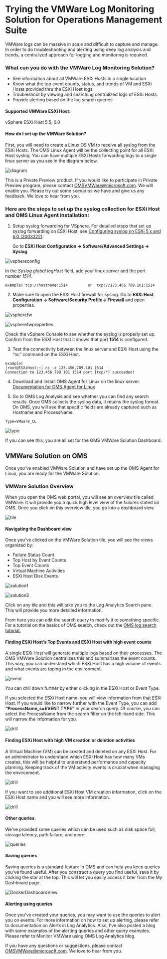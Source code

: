 # Trying the VMWare Log Monitoring Solution for Operations Management Suite
 
 VMWare logs can be massive in scale and difficult to capture and manage. In order to do troubleshooting and alerting using deep log analysis and trends, a centralized approach for logging and monitoring is required.  

### What can you do with the VMWare Log Monitoring Solution?  
 - See information about all VMWare ESXi Hosts in a single location 
 - Know what the top event counts, status, and trends of VM and ESXi Hosts provided thru the ESXi Host logs 
 - Troubleshoot by viewing and searching centralized logs of ESXi Hosts.  
 - Provide alerting based on the log search queries  
  
#### Supported VMWare ESXi Host:  
  vSphere ESXi Host 5.5, 6.0 
   
#### How do I set up the VMWare Solution?  
   First, you will need to create a Linux OS VM to receive all syslog from the ESXi Hosts. The OMS Linux Agent will be the collecting point for all ESXi Host syslog. You can have multiple ESXi Hosts forwarding logs to a single linux server as you see in the diagram below.  

   ![diagram](https://github.com/Microsoft/OMS-Agent-for-Linux/blob/keikodoc/docs/pictures/VMwarePics/diagram.png?raw=true)

This is a Private Preview product. If you would like to participate in Private Preview program, please contact OMSVMWare@microsoft.com. We will enable you. Please try out some scenarios we have and give us any feedback. We love to hear from you.

### Here are the steps to set up the syslog collection for ESXi Host and OMS Linux Agent installation:

1. Setup syslog forwarding for VSphere. For detailed steps that set up syslog forwarding on ESXi Host, see [Configuring syslog on ESXi 5.x and 6.0 (2003322)](https://kb.vmware.com/selfservice/microsites/search.do?language=en_US&cmd=displayKC&externalId=2003322).

    Go to **ESXi Host Configuration -> Software/Advanced Settings -> Syslog**

![vsphereconfig](https://github.com/Microsoft/OMS-Agent-for-Linux/blob/keikodoc/docs/pictures/VMwarePics/vsphere1.png?raw=true)

In the *Syslog.global.logHost* field, add your linux server and the port number *1514*. 

```example) tcp://hostname:1514 		or 	tcp://123.456.789.101:1514```

2.	Make sure to open the ESXi Host firewall for syslog. 
  Go to **ESXi Host Configuration -> Software/Security Profile-> Firewall** and open properties. 

![vspherefw](https://github.com/Microsoft/OMS-Agent-for-Linux/blob/keikodoc/docs/pictures/VMwarePics/vsphere2.png?raw=true)

![vspherefwproperties](https://github.com/Microsoft/OMS-Agent-for-Linux/blob/keikodoc/docs/pictures/VMwarePics/vsphere3.png?raw=true)

Check the vSphere Console to see whether the syslog is properly set up. Confirm from the ESXI Host that it shows that port **1514** is configured. 

3.	Test the connectivity between the linux server and ESXi Host using the “nc” command on the ESXi Host. 

```
example) 
[root@ESXiHost:~] nc -z 123.456.789.101 1514
Connection to 123.456.789.101 1514 port [tcp/*] succeeded!
```


4.	Download and Install OMS Agent for Linux on the linux server. 
[Documentation for OMS Agent for Linux](https://github.com/Microsoft/OMS-Agent-for-Linux)


5.	Go to OMS Log Analysis and see whether you can find any search results.  Once OMS collects the syslog data, it retains the syslog format. On OMS, you will see that specific fields are already captured such as Hostname and ProcessName. 
 
`Type=VMware_CL`


![type](https://github.com/Microsoft/OMS-Agent-for-Linux/blob/keikodoc/docs/pictures/VMwarePics/type.png?raw=true)

If you can see this, you are all set for the OMS VMWare Solution Dashboard.  


## VMWare Solution on OMS 
Once you’ve enabled VMWare Solution and have set up the OMS Agent for Linux, you are ready for the VMWare Solution. 

### VMWare Solution Overview
When you open the OMS web portal, you will see an overview tile called VMWare. It will provide you a quick high level view of the failures stated on OMS. Once you click on this overview tile, you go into a dashboard view. 

![tile](https://github.com/Microsoft/OMS-Agent-for-Linux/blob/keikodoc/docs/pictures/VMwarePics/tile.PNG?raw=true)

#### Navigating the Dashboard view
Once you’ve clicked on the VMWare Solution tile, you will see the views organized by: 
- Failure Status Count
- Top Host by Event Counts
- Top Event Counts
- Virtual Machine Activities
- ESXi Host Disk Events


![solution1](https://github.com/Microsoft/OMS-Agent-for-Linux/blob/keikodoc/docs/pictures/VMwarePics/SolutionView1-1.PNG?raw=true)

![solution2](https://github.com/Microsoft/OMS-Agent-for-Linux/blob/keikodoc/docs/pictures/VMwarePics/SolutionView1-2.PNG?raw=true)

Click on any tile and this will take you to the Log Analytics Search pane. This will provide you more detailed information. 

From here you can edit the search query to modify it to something specific. For a tutorial on the basics of OMS search, check out the [OMS log search tutorial.](https://azure.microsoft.com/documentation/articles/log-analytics-log-searches/)

#### Finding ESXi Host’s Top Events and ESXi Host with high event counts
A single ESXi Host will generate multiple logs based on their processes. The OMS VMWare Solution centralizes this and summarizes the event counts. This way, you can understand which ESXi Host has a high volume of events and what events are toping in the environment. 

![event](https://github.com/Microsoft/OMS-Agent-for-Linux/blob/keikodoc/docs/pictures/VMwarePics/Events.PNG?raw=true)

You can drill down further by either clicking in the ESXi Host or Event Type. 

If you selected the ESXi Host name, you will view information from that ESXi Host. If you would like to narrow further with the Event Type, you can add **“ProcessName_s=EVENT TYPE”** in your search query. Of course, you can select the ProcessName from the search filter on the left-hand side.  This will narrow the information for you. 


![drill](https://github.com/Microsoft/OMS-Agent-for-Linux/blob/keikodoc/docs/pictures/VMwarePics/eventhostdrilldown.PNG?raw=true)

#### Finding ESXi Host with high VM creation or deletion activities
A Virtual Machine (VM) can be created and deleted on any ESXi Host. For an administrator to understand which ESXi Host has how many VMs creates, this will be helpful to understand performance and capacity planning. Keeping track of the VM activity events is crucial when managing the environment. 

![drill](https://github.com/Microsoft/OMS-Agent-for-Linux/blob/keikodoc/docs/pictures/VMwarePics/VM%20Activities1.PNG?raw=true)

If you want to see additional ESXi Host VM creation information, click on the ESXi Host name and you will see more information. 

![drill](https://github.com/Microsoft/OMS-Agent-for-Linux/blob/keikodoc/docs/pictures/VMwarePics/CreateVM.PNG?raw=true)

#### Other queries 
We’ve provided some queries which can be used such as disk space full, storage latency, path failure, and more. 

![queries](https://github.com/Microsoft/OMS-Agent-for-Linux/blob/keikodoc/docs/pictures/VMwarePics/Queries.PNG?raw=true)

#### Saving queries
Saving queries is a standard feature in OMS and can help you keep queries you’ve found useful. 
After you construct a query you find useful, save it by clicking the star at the top. This will let you easily access it later from the My Dashboard page.

![DockerDashboardView](https://github.com/Microsoft/OMS-Agent-for-Linux/blob/keikodoc/docs/pictures/DockerPics/DockerDashboardView.png?raw=true)

#### Alerting using queries
Once you’ve created your queries, you may want to use the queries to alert you on events. For more information on how to set up alerting, please refer to documentation on Alerts in Log Analytics. 
Also, I’ve also posted a blog with some examples of the alerting queries and other query examples. Please refer to Monitor VMWare using OMS Log Analytics blog. 

If you have any questions or suggestions, please contact OMSVMWare@microsoft.com. We love to hear from you. 

